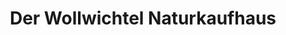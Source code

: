 ---
title: "Der Wollwichtel Naturkaufhaus"
url: /gevelsberg/der-wollwichtel-naturkaufhaus/
shop: Warenhaus
---